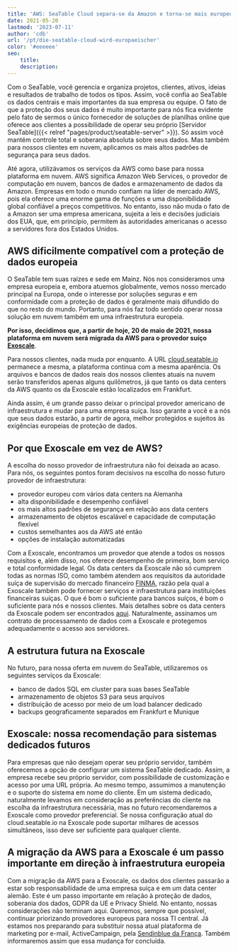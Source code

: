```yaml
---
title: 'AWS: SeaTable Cloud separa-se da Amazon e torna-se mais europeu'
date: 2021-05-20
lastmod: '2023-07-11'
author: 'cdb'
url: '/pt/die-seatable-cloud-wird-europaeischer'
color: '#eeeeee'
seo:
    title:
    description:
---
```


Com o SeaTable, você gerencia e organiza projetos, clientes, ativos, ideias e resultados de trabalho de todos os tipos. Assim, você confia ao SeaTable os dados centrais e mais importantes da sua empresa ou equipe. O fato de que a proteção dos seus dados é muito importante para nós fica evidente pelo fato de sermos o único fornecedor de soluções de planilhas online que oferece aos clientes a possibilidade de operar seu próprio [Servidor SeaTable]({{< relref "pages/product/seatable-server" >}}). Só assim você mantém controle total e soberania absoluta sobre seus dados. Mas também para nossos clientes em nuvem, aplicamos os mais altos padrões de segurança para seus dados.

Até agora, utilizávamos os serviços da AWS como base para nossa plataforma em nuvem. AWS significa Amazon Web Services, o provedor de computação em nuvem, bancos de dados e armazenamento de dados da Amazon. Empresas em todo o mundo confiam na líder de mercado AWS, pois ela oferece uma enorme gama de funções e uma disponibilidade global confiável a preços competitivos. No entanto, isso não muda o fato de a Amazon ser uma empresa americana, sujeita a leis e decisões judiciais dos EUA, que, em princípio, permitem às autoridades americanas o acesso a servidores fora dos Estados Unidos.

## AWS dificilmente compatível com a proteção de dados europeia

O SeaTable tem suas raízes e sede em Mainz. Nós nos consideramos uma empresa europeia e, embora atuemos globalmente, vemos nosso mercado principal na Europa, onde o interesse por soluções seguras e em conformidade com a proteção de dados é geralmente mais difundido do que no resto do mundo. Portanto, para nós faz todo sentido operar nossa solução em nuvem também em uma infraestrutura europeia.

**Por isso, decidimos que, a partir de hoje, 20 de maio de 2021, nossa plataforma em nuvem será migrada da AWS para o provedor suíço [Exoscale](https://www.exoscale.com/)**.

Para nossos clientes, nada muda por enquanto. A URL [cloud.seatable.io](https://cloud.seatable.io) permanece a mesma, a plataforma continua com a mesma aparência. Os arquivos e bancos de dados reais dos nossos clientes atuais na nuvem serão transferidos apenas alguns quilômetros, já que tanto os data centers da AWS quanto os da Exoscale estão localizados em Frankfurt.

Ainda assim, é um grande passo deixar o principal provedor americano de infraestrutura e mudar para uma empresa suíça. Isso garante a você e a nós que seus dados estarão, a partir de agora, melhor protegidos e sujeitos às exigências europeias de proteção de dados.

## Por que Exoscale em vez de AWS?

A escolha do nosso provedor de infraestrutura não foi deixada ao acaso. Para nós, os seguintes pontos foram decisivos na escolha do nosso futuro provedor de infraestrutura:

- provedor europeu com vários data centers na Alemanha
- alta disponibilidade e desempenho confiável
- os mais altos padrões de segurança em relação aos data centers
- armazenamento de objetos escalável e capacidade de computação flexível
- custos semelhantes aos da AWS até então
- opções de instalação automatizadas

Com a Exoscale, encontramos um provedor que atende a todos os nossos requisitos e, além disso, nos oferece desempenho de primeira, bom serviço e total conformidade legal. Os data centers da Exoscale não só cumprem todas as normas ISO, como também atendem aos requisitos da autoridade suíça de supervisão do mercado financeiro [FINMA](https://finma.ch/de/), razão pela qual a Exoscale também pode fornecer serviços e infraestrutura para instituições financeiras suíças. O que é bom o suficiente para bancos suíços, é bom o suficiente para nós e nossos clientes. Mais detalhes sobre os data centers da Exoscale podem ser encontrados [aqui](https://www.exoscale.com/compliance/). Naturalmente, assinamos um contrato de processamento de dados com a Exoscale e protegemos adequadamente o acesso aos servidores.

## A estrutura futura na Exoscale

No futuro, para nossa oferta em nuvem do SeaTable, utilizaremos os seguintes serviços da Exoscale:

- banco de dados SQL em cluster para suas bases SeaTable
- armazenamento de objetos S3 para seus arquivos
- distribuição de acesso por meio de um load balancer dedicado
- backups geograficamente separados em Frankfurt e Munique

## Exoscale: nossa recomendação para sistemas dedicados futuros

Para empresas que não desejam operar seu próprio servidor, também oferecemos a opção de configurar um sistema SeaTable dedicado. Assim, a empresa recebe seu próprio servidor, com possibilidade de customização e acesso por uma URL própria. Ao mesmo tempo, assumimos a manutenção e o suporte do sistema em nome do cliente. Em um sistema dedicado, naturalmente levamos em consideração as preferências do cliente na escolha da infraestrutura necessária, mas no futuro recomendaremos a Exoscale como provedor preferencial. Se nossa configuração atual do cloud.seatable.io na Exoscale pode suportar milhares de acessos simultâneos, isso deve ser suficiente para qualquer cliente.

## A migração da AWS para a Exoscale é um passo importante em direção à infraestrutura europeia

Com a migração da AWS para a Exoscale, os dados dos clientes passarão a estar sob responsabilidade de uma empresa suíça e em um data center alemão. Este é um passo importante em relação à proteção de dados, soberania dos dados, GDPR da UE e Privacy Shield. No entanto, nossas considerações não terminam aqui. Queremos, sempre que possível, continuar priorizando provedores europeus para nossa TI central. Já estamos nos preparando para substituir nossa atual plataforma de marketing por e-mail, ActiveCampaign, pela [Sendinblue da França](https://de.sendinblue.com/). Também informaremos assim que essa mudança for concluída.
